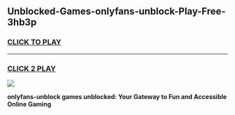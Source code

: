 
## Unblocked-Games-onlyfans-unblock-Play-Free-3hb3p
<h3>
<a href="https://premium76.site?title=onlyfans-unblock&ref=20M">CLICK TO PLAY</a></h3>
<hr>

<h3>
<a href="https://premium76.site?title=onlyfans-unblock&ref=20M">CLICK 2 PLAY</a>
  
</h3>

<a href="https://premium76.site?title=onlyfans-unblock&ref=19M"><img src="https://clearcache.store/games.png"></a>


**onlyfans-unblock games unblocked: Your Gateway to Fun and Accessible Online Gaming**
